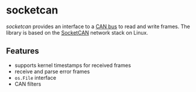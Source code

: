 # socketcan


*socketcan* provides an interface to a [CAN bus](https://www.kernel.org/doc/Documentation/networking/can.txt) to read and write frames.
The library is based on the [SocketCAN](https://github.com/torvalds/linux/blob/master/include/uapi/linux/can.h) network stack on Linux.

## Features

* supports kernel timestamps for received frames
* receive and parse error frames
* `os.File` interface
* CAN filters

